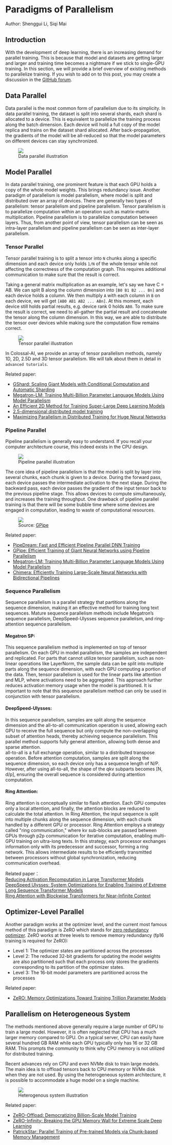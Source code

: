 # Paradigms of Parallelism

Author: Shenggui Li, Siqi Mai

## Introduction

With the development of deep learning, there is an increasing demand for parallel training. This is because that model
and datasets are getting larger and larger and training time becomes a nightmare if we stick to single-GPU training. In
this section, we will provide a brief overview of existing methods to parallelize training. If you wish to add on to this
post, you may create a discussion in the [GitHub forum](https://github.com/hpcaitech/ColossalAI/discussions).

## Data Parallel

Data parallel is the most common form of parallelism due to its simplicity. In data parallel training, the dataset is split
into several shards, each shard is allocated to a device. This is equivalent to parallelize the training process along the
batch dimension. Each device will hold a full copy of the model replica and trains on the dataset shard allocated. After
back-propagation, the gradients of the model will be all-reduced so that the model parameters on different devices can stay
synchronized.

<figure style={{textAlign: "center"}}>
<img src="https://s2.loli.net/2022/01/28/WSAensMqjwHdOlR.png"/>
<figcaption>Data parallel illustration</figcaption>
</figure>

## Model Parallel

In data parallel training, one prominent feature is that each GPU holds a copy of the whole model weights. This brings
redundancy issue. Another paradigm of parallelism is model parallelism, where model is split and distributed over an array
of devices. There are generally two types of parallelism: tensor parallelism and pipeline parallelism. Tensor parallelism is
to parallelize computation within an operation such as matrix-matrix multiplication. Pipeline parallelism is to parallelize
computation between layers. Thus, from another point of view, tensor parallelism can be seen as intra-layer parallelism and
pipeline parallelism can be seen as inter-layer parallelism.

### Tensor Parallel

Tensor parallel training is to split a tensor into `N` chunks along a specific dimension and each device only holds `1/N`
of the whole tensor while not affecting the correctness of the computation graph. This requires additional communication
to make sure that the result is correct.

Taking a general matrix multiplication as an example, let's say we have C = AB. We can split B along the column dimension
into `[B0 B1 B2 ... Bn]` and each device holds a column. We then multiply `A` with each column in `B` on each device, we
will get `[AB0 AB1 AB2 ... ABn]`. At this moment, each device still holds partial results, e.g. device rank 0 holds `AB0`.
To make sure the result is correct, we need to all-gather the partial result and concatenate the tensor along the column
dimension. In this way, we are able to distribute the tensor over devices while making sure the computation flow remains
correct.

<figure style={{textAlign: "center"}}>
<img src="https://s2.loli.net/2022/01/28/2ZwyPDvXANW4tMG.png"/>
<figcaption>Tensor parallel illustration</figcaption>
</figure>

In Colossal-AI, we provide an array of tensor parallelism methods, namely 1D, 2D, 2.5D and 3D tensor parallelism. We will
talk about them in detail in `advanced tutorials`.


Related paper:
- [GShard: Scaling Giant Models with Conditional Computation and Automatic Sharding](https://arxiv.org/abs/2006.16668)
- [Megatron-LM: Training Multi-Billion Parameter Language Models Using Model Parallelism](https://arxiv.org/abs/1909.08053)
- [An Efficient 2D Method for Training Super-Large Deep Learning Models](https://arxiv.org/abs/2104.05343)
- [2.5-dimensional distributed model training](https://arxiv.org/abs/2105.14500)
- [Maximizing Parallelism in Distributed Training for Huge Neural Networks](https://arxiv.org/abs/2105.14450)

### Pipeline Parallel

Pipeline parallelism is generally easy to understand. If you recall your computer architecture course, this indeed exists
in the CPU design.

<figure style={{textAlign: "center"}}>
<img src="https://s2.loli.net/2022/01/28/at3eDv7kKBusxbd.png"/>
<figcaption>Pipeline parallel illustration</figcaption>
</figure>

The core idea of pipeline parallelism is that the model is split by layer into several chunks, each chunk is
given to a device. During the forward pass, each device passes the intermediate activation to the next stage. During the backward pass,
each device passes the gradient of the input tensor back to the previous pipeline stage. This allows devices to compute simultaneously,
and increases the training throughput. One drawback of pipeline parallel training is that there will be some bubble time where
some devices are engaged in computation, leading to waste of computational resources.

<figure style={{textAlign: "center"}}>
<img src="https://s2.loli.net/2022/01/28/sDNq51PS3Gxbw7F.png"/>
<figcaption>Source: <a href="https://arxiv.org/abs/1811.06965">GPipe</a></figcaption>
</figure>

Related paper:
- [PipeDream: Fast and Efficient Pipeline Parallel DNN Training](https://arxiv.org/abs/1806.03377)
- [GPipe: Efficient Training of Giant Neural Networks using Pipeline Parallelism](https://arxiv.org/abs/1811.06965)
- [Megatron-LM: Training Multi-Billion Parameter Language Models Using Model Parallelism](https://arxiv.org/abs/1909.08053)
- [Chimera: Efficiently Training Large-Scale Neural Networks with Bidirectional Pipelines](https://arxiv.org/abs/2107.06925)

###  Sequence Parallelism
Sequence parallelism is a parallel strategy that partitions along the sequence dimension, making it an effective method for training long text sequences. Mature sequence parallelism methods include Megatron’s sequence parallelism, DeepSpeed-Ulysses sequence parallelism, and ring-attention sequence parallelism.

#### Megatron SP:
This sequence parallelism method is implemented on top of tensor parallelism. On each GPU in model parallelism, the samples are independent and replicated. For parts that cannot utilize tensor parallelism, such as non-linear operations like LayerNorm, the sample data can be split into multiple parts along the sequence dimension, with each GPU computing a portion of the data. Then, tensor parallelism is used for the linear parts like attention and MLP, where activations need to be aggregated. This approach further reduces activation memory usage when the model is partitioned. It is important to note that this sequence parallelism method can only be used in conjunction with tensor parallelism.

#### DeepSpeed-Ulysses:
In this sequence parallelism, samples are split along the sequence dimension and the all-to-all communication operation is used, allowing each GPU to receive the full sequence but only compute the non-overlapping subset of attention heads, thereby achieving sequence parallelism. This parallel method supports fully general attention, allowing both dense and sparse attention.  
all-to-all is a full exchange operation, similar to a distributed transpose operation. Before attention computation, samples are split along the sequence dimension, so each device only has a sequence length of N/P. However, after using all-to-all, the shape of the qkv subparts becomes [N, d/p], ensuring the overall sequence is considered during attention computation.

#### Ring Attention:  
Ring attention is conceptually similar to flash attention. Each GPU computes only a local attention, and finally, the attention blocks are reduced to calculate the total attention. In Ring Attention, the input sequence is split into multiple chunks along the sequence dimension, with each chunk handled by a different GPU or processor. Ring Attention employs a strategy called "ring communication," where kv sub-blocks are passed between GPUs through p2p communication for iterative computation, enabling multi-GPU training on ultra-long texts. In this strategy, each processor exchanges information only with its predecessor and successor, forming a ring network. This allows intermediate results to be efficiently transmitted between processors without global synchronization, reducing communication overhead.  

Related paper：  
[Reducing Activation Recomputation in Large Transformer Models](https://arxiv.org/pdf/2205.05198)  
[DeepSpeed Ulysses: System Optimizations for Enabling Training of Extreme Long Sequence Transformer Models](https://arxiv.org/abs/2309.14509)  
[Ring Attention with Blockwise Transformers for Near-Infinite Context](https://arxiv.org/pdf/2310.01889)  


## Optimizer-Level Parallel

Another paradigm works at the optimizer level, and the current most famous method of this paradigm is ZeRO which stands
for [zero redundancy optimizer](https://arxiv.org/abs/1910.02054). ZeRO works at three levels to remove memory redundancy
(fp16 training is required for ZeRO):

- Level 1: The optimizer states are partitioned across the processes
- Level 2: The reduced 32-bit gradients for updating the model weights are also partitioned such that each process
only stores the gradients corresponding to its partition of the optimizer states.
- Level 3: The 16-bit model parameters are partitioned across the processes

Related paper:
- [ZeRO: Memory Optimizations Toward Training Trillion Parameter Models](https://arxiv.org/abs/1910.02054)


## Parallelism on Heterogeneous System

The methods mentioned above generally require a large number of GPU to train a large model. However, it is often neglected
that CPU has a much larger memory compared to GPU. On a typical server, CPU can easily have several hundred GB RAM while each GPU
typically only has 16 or 32 GB RAM. This prompts the community to think why CPU memory is not utilized for distributed training.

Recent advances rely on CPU and even NVMe disk to train large models. The main idea is to offload tensors back to CPU memory
or NVMe disk when they are not used. By using the heterogeneous system architecture, it is possible to accommodate a huge
model on a single machine.

<figure style={{textAlign: "center"}}>
<img src="https://s2.loli.net/2022/01/28/qLHD5lk97hXQdbv.png"/>
<figcaption>Heterogenous system illustration</figcaption>
</figure>

Related paper:
- [ZeRO-Offload: Democratizing Billion-Scale Model Training](https://arxiv.org/abs/2101.06840)
- [ZeRO-Infinity: Breaking the GPU Memory Wall for Extreme Scale Deep Learning](https://arxiv.org/abs/2104.07857)
- [PatrickStar: Parallel Training of Pre-trained Models via Chunk-based Memory Management](https://arxiv.org/abs/2108.05818)
